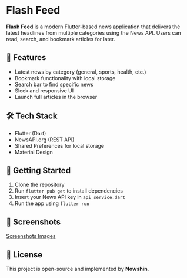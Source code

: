 <!-- Replace this src with your actual logo path -->
  <h1>Flash Feed</h1>
  <p><strong>Flash Feed</strong> is a modern Flutter-based news application that delivers the latest headlines from multiple categories using the News API. Users can read, search, and bookmark articles for later.</p>

  <h2>📱 Features</h2>
  <ul>
    <li>Latest news by category (general, sports, health, etc.)</li>
    <li>Bookmark functionality with local storage</li>
    <li>Search bar to find specific news</li>
    <li>Sleek and responsive UI</li>
    <li>Launch full articles in the browser</li>
  </ul>

  <h2>🛠 Tech Stack</h2>
  <ul>
    <li>Flutter (Dart)</li>
    <li>NewsAPI.org (REST API)</li>
    <li>Shared Preferences for local storage</li>
    <li>Material Design</li>
  </ul>

  <h2>🚀 Getting Started</h2>
  <ol>
    <li>Clone the repository</li>
    <li>Run <code>flutter pub get</code> to install dependencies</li>
    <li>Insert your News API key in <code>api_service.dart</code></li>
    <li>Run the app using <code>flutter run</code></li>
  </ol>

  <h2>📸 Screenshots</h2>
  <a href="https://github.com/FabihaPritha/Brainwave_Matrix_Intern/tree/main/news_reader_app/screenshots">Screenshots Images</a>

  <h2>🔖 License</h2>
  <p>This project is open-source and implemented by <strong>Nowshin</strong>.</p>

</body>
</html>

